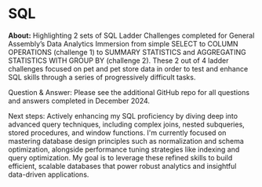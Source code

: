 # SQL

**About:** Highlighting 2 sets of SQL Ladder Challenges completed for General Assembly’s Data Analytics Immersion from simple SELECT to COLUMN OPERATIONS (challenge 1) to SUMMARY STATISTICS and AGGREGATING STATISTICS WITH GROUP BY (challenge 2). These 2 out of 4 ladder challenges focused on pet and pet store data in order to test and enhance SQL skills through a series of progressively difficult tasks. 

Question & Answer: Please see the additional GitHub repo for all questions and answers completed in December 2024. 

Next steps: Actively enhancing my SQL proficiency by diving deep into advanced query techniques, including complex joins, nested subqueries, stored procedures, and window functions. I'm currently focused on mastering database design principles such as normalization and schema optimization, alongside performance tuning strategies like indexing and query optimization. My goal is to leverage these refined skills to build efficient, scalable databases that power robust analytics and insightful data-driven applications.
